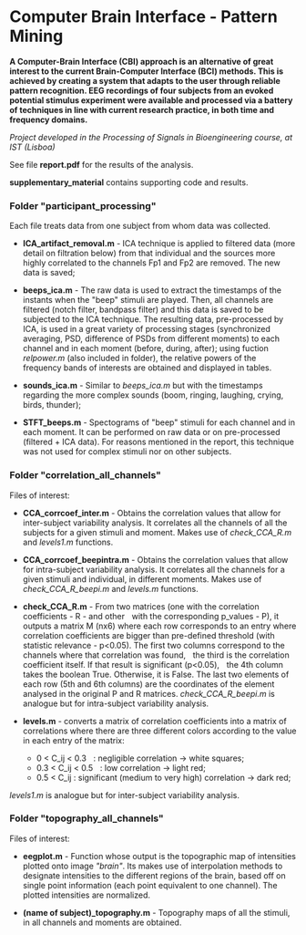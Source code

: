 # Computer Brain Interface - Pattern Mining

**A Computer-Brain Interface (CBI) approach is an alternative of great interest to the current Brain-Computer Interface (BCI) methods. This is achieved by creating a system that adapts to the user through reliable pattern recognition. EEG recordings of four subjects from an evoked potential stimulus experiment were available and processed via a battery of techniques in line with current research practice, in both time and frequency domains.**

*Project developed in the Processing of Signals in Bioengineering course, at IST (Lisboa)*

See file **report.pdf** for the results of the analysis.

**supplementary_material** contains supporting code and results.

### Folder "participant_processing"

Each file treats data from one subject from whom data was collected.
- **ICA_artifact_removal.m** - ICA technique is applied to filtered data (more detail on filtration below) from that individual and the sources more  highly correlated to the channels Fp1 and Fp2 are removed. The new data is saved;

- **beeps_ica.m** - The raw data is used to extract the timestamps of the instants when the "beep" stimuli are played. Then, all channels are filtered (notch filter, bandpass filter) and this data is saved to be subjected to the ICA technique. The resulting data, pre-processed by ICA, is used in a great variety of processing stages (synchronized averaging, PSD, difference of PSDs from different moments) to each channel and in each moment (before, during, after); using fuction *relpower.m* (also included in folder), the relative powers of the frequency bands of interests are obtained and displayed in tables.

- **sounds_ica.m** - Similar to *beeps_ica.m* but with the timestamps regarding the more complex sounds (boom, ringing, laughing, crying, birds, thunder);

- **STFT_beeps.m** - Spectograms of "beep" stimuli for each channel and in each moment. It can be performed on raw data or on pre-processed (filtered + ICA data). For reasons mentioned in the report, this technique was not used for complex stimuli nor on other subjects.

### Folder "correlation_all_channels"

Files of interest: 
- **CCA_corrcoef_inter.m** - Obtains the correlation values that allow for inter-subject variability analysis. It correlates all the channels of all the subjects for a given stimuli and moment. Makes use of *check_CCA_R.m* and *levels1.m* functions.

- **CCA_corrcoef_beepintra.m** - Obtains the correlation values that allow for intra-subject variability analysis. It correlates all the channels for a given stimuli and individual, in different moments. Makes use of *check_CCA_R_beepi.m* and *levels.m* functions.

- **check_CCA_R.m** - From two matrices (one with the correlation coefficients - R - and other    with the corresponding p_values - P), it outputs a matrix M (nx6) where each row corresponds to an entry where correlation coefficients are bigger than pre-defined threshold (with statistic relevance - p<0.05). The first two columns correspond to the channels where that correlation was found,    the third is the correlation coefficient itself. If that result is significant (p<0.05),    the 4th column takes the boolean True. Otherwise, it is False. The last two elements of each row (5th and 6th columns) are the coordinates of the element analysed in the original P and R matrices. *check_CCA_R_beepi.m* is analogue but for intra-subject variability analysis.

- **levels.m** - converts a matrix of correlation coefficients into a matrix of correlations where there are three different colors according to the value in each entry of the matrix:
	- 0 < C_ij < 0.3    : negligible correlation -> white squares;
	- 0.3 < C_ij < 0.5    : low correlation -> light red;
	- 0.5 < C_ij : significant (medium to very high) correlation -> dark red;

*levels1.m* is analogue but for inter-subject variability analysis.


### Folder "topography_all_channels"

Files of interest: 
- **eegplot.m** - Function whose output is the topographic map of intensities plotted onto image *"brain"*. Its makes use of interpolation methods to designate intensities to the different regions of the brain, based off on single point information (each point equivalent to one channel). The plotted intensities are normalized.

- **(name of subject)_topography.m** - Topography maps of all the stimuli, in all channels and moments are obtained.




